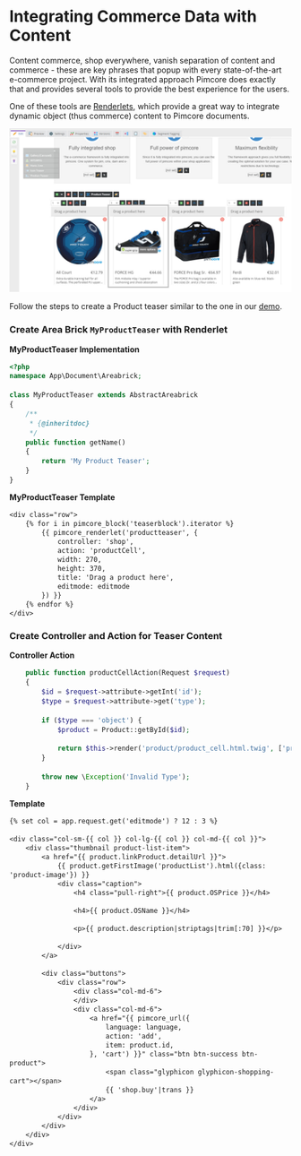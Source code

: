 # Integrating Commerce Data with Content

Content commerce, shop everywhere, vanish separation of content and commerce - these are key phrases that popup with 
every state-of-the-art e-commerce project. With its integrated approach Pimcore does exactly that and provides several
tools to provide the best experience for the users.

One of these tools are [Renderlets](../03_Documents/01_Editables/28_Renderlet.md),
which provide a great way to integrate dynamic object (thus commerce) content to Pimcore documents. 

![Demo](img/demo.jpg)


Follow the steps to create a Product teaser similar to the one in our [demo](https://demo.pimcore.fun/).

### Create Area Brick `MyProductTeaser` with Renderlet 

**MyProductTeaser Implementation** 
```php
<?php
namespace App\Document\Areabrick;

class MyProductTeaser extends AbstractAreabrick
{
    /**
     * {@inheritdoc}
     */
    public function getName()
    {
        return 'My Product Teaser';
    }
}

```

**MyProductTeaser Template**
```twig
<div class="row">
    {% for i in pimcore_block('teaserblock').iterator %}
        {{ pimcore_renderlet('productteaser', {
            controller: 'shop',
            action: 'productCell',
            width: 270,
            height: 370,
            title: 'Drag a product here',
            editmode: editmode
        }) }}
    {% endfor %}
</div>
```


### Create Controller and Action for Teaser Content

**Controller Action** 
```php
    public function productCellAction(Request $request)
    {
        $id = $request->attribute->getInt('id');
        $type = $request->attribute->get('type');

        if ($type === 'object') {
            $product = Product::getById($id);

            return $this->render('product/product_cell.html.twig', ['product' => $product]);
        }

        throw new \Exception('Invalid Type');
    }
```

**Template** 
```twig
{% set col = app.request.get('editmode') ? 12 : 3 %}

<div class="col-sm-{{ col }} col-lg-{{ col }} col-md-{{ col }}">
    <div class="thumbnail product-list-item">
        <a href="{{ product.linkProduct.detailUrl }}">
            {{ product.getFirstImage('productList').html({class: 'product-image'}) }}
            <div class="caption">
                <h4 class="pull-right">{{ product.OSPrice }}</h4>

                <h4>{{ product.OSName }}</h4>
    
                <p>{{ product.description|striptags|trim[:70] }}</p>

            </div>
        </a>

        <div class="buttons">
            <div class="row">
                <div class="col-md-6">
                </div>
                <div class="col-md-6">
                    <a href="{{ pimcore_url({
                        language: language,
                        action: 'add',
                        item: product.id,
                    }, 'cart') }}" class="btn btn-success btn-product">
                        <span class="glyphicon glyphicon-shopping-cart"></span>
                        {{ 'shop.buy'|trans }}
                    </a>
                </div>
            </div>
        </div>
    </div>
</div>
```
